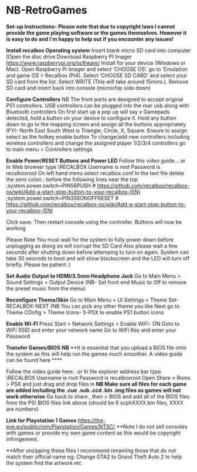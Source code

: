 # NB-RetroGames

**Set-up Instructions- Please note that due to copyright laws I cannot provide the game playing software or the games themselves. However it is easy to do and i'm happy to help out if you encounter any issues!**

**Install recalbox Operating system**
Insert blank micro SD card into computer (Open the disc drive
Download Raspberry PI Imager https://www.raspberrypi.org/software/ 
Install for your device (Windows or Mac).
Open Raspberry Pi Imager and select ‘CHOOSE OS’.
go to ‘Emulation and game OS > Recalbox (Pi4).
Select ‘CHOOSE SD CARD’ and select your SD card from the list.
Select WRITE  (This will take around 15mins.).
Remove SD card and insert back into console (microchip side down)

**Configure Controllers** NB The front ports are designed to accept original PS1 controllers. USB controllers can be plugged into the rear usb along with Bluetooth controllers
On first start up a pop up will say x Gamepads detected, hold a button on your device to configure it.
Hold any button down to go to the mapping screen and assign all the buttons appropriately (FYI- North East South West is Triangle, Circle, X, Square.
Ensure to assign select as the hotkey enable button
To change/add new controllers including wireless controllers and change the assigned player 1/2/3/4 controllers go to main menu > Controllers settings

**Enable Power/RESET Buttons and Power LED**
Follow this video guide...
or
In Web browser type \\RECALBOX
Username is root
Password is recalboxroot
On left hand menu select recalbox.conf
In the text file delete the semi colon ; before the following lines near the top
;system.power.switch=PIN56PUSH           # https://github.com/recalbox/recalbox-os/wiki/Add-a-start-stop-button-to-your-recalbox-(EN)
;system.power.switch=PIN356ONOFFRESET    # https://github.com/recalbox/recalbox-os/wiki/Add-a-start-stop-button-to-your-recalbox-(EN)

Click save. Then restart console using the controller. Buttons will now be working

Please Note You must wait for the system to fully power down before unplugging as doing so will corrupt the SD Card
Also please wait a few seconds after shutting down before attemping to turn on again. 
System can take 30 seocnds to boot and will show blackscreen and the LED will turn off briefly. Please be patient :)


**Set Audio Output to HDMI/3.5mm Headphone Jack**
Go to Main Menu > Sound Settings > Output Device   (NB- Set front end Music to Off to remove the preset music from the menu)

**Reconfigure Theme/Skin**
Go to Main Menu > UI Settings > Theme Set- RECALBOX-NEXT   (NB You can pick any other theme you like
Next go to Theme COnfig > Theme Icons- 5-PSX to enable PS1 button icons

**Enable Wi-FI**
Press Start > Network Settings > Enable WiFi- ON
Goto to WiFi SSID and enter your network name
Go to WiFi Key and enter your Password

**Transfer Games/BIOS** **NB** **It is essential that you upload a BIOS file onto the system as this will help run the games much smoother. A video guide can be found here ****

Follow the video guide here..
or
In file explorer address bar type   \\RECALBOX
Username is root
Password is recalboxroot
Open Share > Roms > PSX and just drag and drop files in **NB Make sure all files for each game are added including the .cue .sub .ccd .bin .img files as games will not work otherwise**
Go back to share , then > BIOS and add all of the BIOS files from the PS! BIOS files link above (should be 6 scphXXXX.bin files, XXXX are numbers)


**Link for Playstation 1 Games** https://the-eye.eu/public/rom/Playstation/Games/NTSC/  **Note I do not sell consoles with games or provide my own game content as this would be copyright infringement. 

**After unzipping these files I recommend renaming those that do not match their official name eg: Change GTA2 to Grand Theft Auto 2 to help the system find the artwork etc

